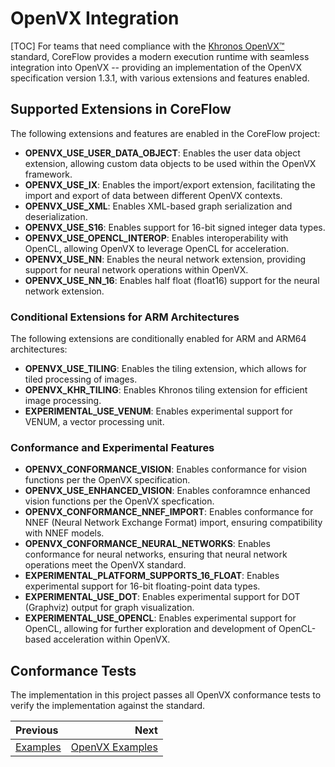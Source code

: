 # OpenVX Integration
[TOC]
For teams that need compliance with the <a href="https://www.khronos.org/openvx/" target="_blank">Khronos OpenVX™</a> standard, CoreFlow provides a modern execution runtime with seamless integration into OpenVX -- providing an implementation of the OpenVX specification version 1.3.1, with various extensions and features enabled.

## Supported Extensions in CoreFlow
The following extensions and features are enabled in the CoreFlow project:

- **OPENVX_USE_USER_DATA_OBJECT**: Enables the user data object extension, allowing custom data objects to be used within the OpenVX framework.
- **OPENVX_USE_IX**: Enables the import/export extension, facilitating the import and export of data between different OpenVX contexts.
- **OPENVX_USE_XML**: Enables XML-based graph serialization and deserialization.
- **OPENVX_USE_S16**: Enables support for 16-bit signed integer data types.
- **OPENVX_USE_OPENCL_INTEROP**: Enables interoperability with OpenCL, allowing OpenVX to leverage OpenCL for acceleration.
- **OPENVX_USE_NN**: Enables the neural network extension, providing support for neural network operations within OpenVX.
- **OPENVX_USE_NN_16**: Enables half float (float16) support for the neural network extension.

### Conditional Extensions for ARM Architectures
The following extensions are conditionally enabled for ARM and ARM64 architectures:

- **OPENVX_USE_TILING**: Enables the tiling extension, which allows for tiled processing of images.
- **OPENVX_KHR_TILING**: Enables Khronos tiling extension for efficient image processing.
- **EXPERIMENTAL_USE_VENUM**: Enables experimental support for VENUM, a vector processing unit.

### Conformance and Experimental Features

- **OPENVX_CONFORMANCE_VISION**: Enables conformance for vision functions per the OpenVX specification.
- **OPENVX_USE_ENHANCED_VISION**: Enables conforamnce enhanced vision functions per the OpenVX specfication.
- **OPENVX_CONFORMANCE_NNEF_IMPORT**: Enables conformance for NNEF (Neural Network Exchange Format) import, ensuring compatibility with NNEF models.
- **OPENVX_CONFORMANCE_NEURAL_NETWORKS**: Enables conformance for neural networks, ensuring that neural network operations meet the OpenVX standard.
- **EXPERIMENTAL_PLATFORM_SUPPORTS_16_FLOAT**: Enables experimental support for 16-bit floating-point data types.
- **EXPERIMENTAL_USE_DOT**: Enables experimental support for DOT (Graphviz) output for graph visualization.
- **EXPERIMENTAL_USE_OPENCL**: Enables experimental support for OpenCL, allowing for further exploration and development of OpenCL-based acceleration within OpenVX.

## Conformance Tests
The implementation in this project passes all OpenVX conformance tests to verify the implementation against the standard.

<div class="section_buttons">

| Previous          |                              Next |
|:------------------|----------------------------------:|
| [Examples](examples.md) | [OpenVX Examples](openvx-examples.md) |

</div>